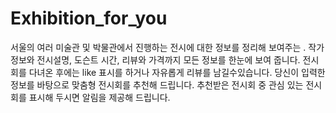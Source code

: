 # Exhibition_for_you
서울의 여러 미술관 및 박물관에서 진행하는 전시에 대한 정보를 정리해 보여주는 .
작가정보와 전시설명, 도슨트 시간, 리뷰와 가격까지 모든 정보를 한눈에 보여 줍니다.
전시회를 다녀온 후에는 like 표시를 하거나 자유롭게 리뷰를 남길수있습니다.
당신이 입력한 정보를 바탕으로 맞춤형 전시회를 추천해 드립니다.
추천받은 전시회 중 관심 있는 전시회를 표시해 두시면 알림을 제공해 드립니다.


